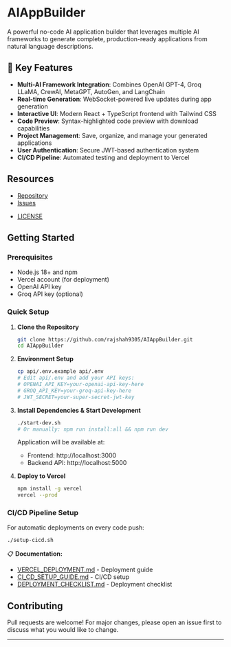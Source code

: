 # AIAppBuilder

A powerful no-code AI application builder that leverages multiple AI frameworks to generate complete, production-ready applications from natural language descriptions.

## 🚀 Key Features

- **Multi-AI Framework Integration**: Combines OpenAI GPT-4, Groq LLaMA, CrewAI, MetaGPT, AutoGen, and LangChain
- **Real-time Generation**: WebSocket-powered live updates during app generation
- **Interactive UI**: Modern React + TypeScript frontend with Tailwind CSS
- **Code Preview**: Syntax-highlighted code preview with download capabilities
- **Project Management**: Save, organize, and manage your generated applications
- **User Authentication**: Secure JWT-based authentication system
- **CI/CD Pipeline**: Automated testing and deployment to Vercel

## Resources

- [Repository](https://github.com/rajshah9305/AIAppBuilder)
- [Issues](https://github.com/rajshah9305/AIAppBuilder/issues)
<!-- If/when your documentation site is live and SSL is valid, uncomment the next line -->
<!-- - [Docs](https://docs.aiappbuilder.com) -->
- [LICENSE](LICENSE)

## Getting Started

### Prerequisites
- Node.js 18+ and npm
- Vercel account (for deployment)
- OpenAI API key
- Groq API key (optional)

### Quick Setup

1. **Clone the Repository**
   ```bash
   git clone https://github.com/rajshah9305/AIAppBuilder.git
   cd AIAppBuilder
   ```

2. **Environment Setup**
   ```bash
   cp api/.env.example api/.env
   # Edit api/.env and add your API keys:
   # OPENAI_API_KEY=your-openai-api-key-here
   # GROQ_API_KEY=your-groq-api-key-here
   # JWT_SECRET=your-super-secret-jwt-key
   ```

3. **Install Dependencies & Start Development**
   ```bash
   ./start-dev.sh
   # Or manually: npm run install:all && npm run dev
   ```
   
   Application will be available at:
   - Frontend: http://localhost:3000
   - Backend API: http://localhost:5000

4. **Deploy to Vercel**
   ```bash
   npm install -g vercel
   vercel --prod
   ```

### CI/CD Pipeline Setup

For automatic deployments on every code push:
```bash
./setup-cicd.sh
```

📋 **Documentation:**
- [VERCEL_DEPLOYMENT.md](VERCEL_DEPLOYMENT.md) - Deployment guide
- [CI_CD_SETUP_GUIDE.md](CI_CD_SETUP_GUIDE.md) - CI/CD setup
- [DEPLOYMENT_CHECKLIST.md](DEPLOYMENT_CHECKLIST.md) - Deployment checklist

## Contributing

Pull requests are welcome! For major changes, please open an issue first to discuss what you would like to change.

---

<!-- Add any additional sections you require here -->
